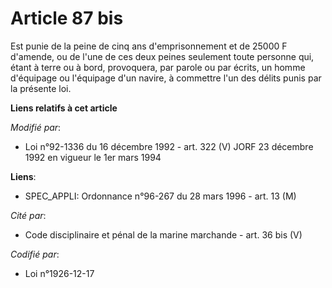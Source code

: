 # Article 87 bis

Est punie de la peine de cinq ans d'emprisonnement et de 25000 F d'amende, ou de l'une de ces deux peines seulement toute
personne qui, étant à terre ou à bord, provoquera, par parole ou par écrits, un homme d'équipage ou l'équipage d'un navire, à
commettre l'un des délits punis par la présente loi.

**Liens relatifs à cet article**

_Modifié par_:

  - Loi n°92-1336 du 16 décembre 1992 - art. 322 (V) JORF 23 décembre 1992 en vigueur le 1er mars 1994

**Liens**:

  - SPEC_APPLI: Ordonnance n°96-267 du 28 mars 1996 - art. 13 (M)

_Cité par_:

  - Code disciplinaire et pénal de la marine marchande - art. 36 bis (V)

_Codifié par_:

  - Loi n°1926-12-17
